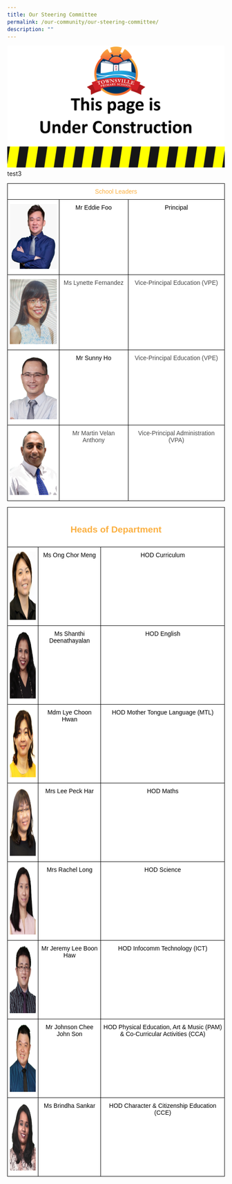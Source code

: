 ```yaml
---
title: Our Steering Committee
permalink: /our-community/our-steering-committee/
description: ""
---
```

![](/images/Construction.jpg)
test3

<style type="text/css">
.tg  {border-collapse:collapse;border-spacing:0;}
.tg td{border-color:black;border-style:solid;border-width:1px;font-family:Arial, sans-serif;font-size:14px;
  overflow:hidden;padding:10px 5px;word-break:normal;}
.tg th{border-color:black;border-style:solid;border-width:1px;font-family:Arial, sans-serif;font-size:14px;
  font-weight:normal;overflow:hidden;padding:10px 5px;word-break:normal;}
.tg .tg-ogew{background-color:#FFF;color:#484848;text-align:center;vertical-align:top}
.tg .tg-edel{background-color:#FFF;color:#FBB041;text-align:center;vertical-align:top}
.tg .tg-06je{background-color:#FFF;color:#484848;text-align:left;vertical-align:top}
</style>
<table class="tg">
<thead>
  <tr>
    <th class="tg-edel" colspan="3"><span style="font-weight:normal;font-style:inherit;color:#FBB041">School Leaders</span></th>
  </tr>
</thead>
<tbody>
  <tr>
    <td class="tg-ogew"><img src="/images/School%20Leaders/Eddie%20Foo2.jpg" alt="Image" width="113" height="150"></td>
    <td class="tg-ogew"><span style="font-weight:400;font-style:normal;text-decoration:none;color:#000;background-color:transparent">Mr Eddie Foo</span></td>
    <td class="tg-ogew"><span style="font-weight:400;font-style:normal;text-decoration:none;color:#000;background-color:transparent">Principal</span></td>
  </tr>
  <tr>
    <td class="tg-ogew"><img src="/images/School%20Leaders/Ms%20Lynette%20Fernandez_VPE2.jpeg" alt="Image" width="113" height="150"></td>
    <td class="tg-ogew"><span style="font-weight:400;font-style:normal;text-decoration:none">Ms Lynette Fernandez</span></td>
    <td class="tg-ogew"><span style="font-weight:400;font-style:normal;text-decoration:none">Vice-Principal Education (VPE)</span></td>
  </tr>
  <tr>
    <td class="tg-ogew"><img src="/images/School%20Leaders/Sunny%20Ho.jpeg" alt="Image" width="113" height="150"></td>
    <td class="tg-ogew"><span style="font-weight:400;font-style:normal;text-decoration:none;color:#000;background-color:transparent">Mr Sunny Ho</span></td>
    <td class="tg-ogew"><span style="font-weight:400;font-style:normal;text-decoration:none">Vice-Principal Education (VPE)</span></td>
  </tr>
  <tr>
    <td class="tg-06je"><img src="/images/School%20Leaders/Martin%20Velan%20Anthony.jpeg" alt="Image" width="113" height="151"></td>
    <td class="tg-ogew"><span style="font-weight:400;font-style:normal;text-decoration:none">Mr Martin Velan Anthony</span></td>
    <td class="tg-ogew"><span style="font-weight:400;font-style:normal;text-decoration:none">Vice-Principal Administration (VPA)</span></td>
  </tr>
</tbody>
</table>


<style type="text/css">
.tg  {border-collapse:collapse;border-spacing:0;}
.tg td{border-color:black;border-style:solid;border-width:1px;font-family:Arial, sans-serif;font-size:14px;
  overflow:hidden;padding:10px 5px;word-break:normal;}
.tg th{border-color:black;border-style:solid;border-width:1px;font-family:Arial, sans-serif;font-size:14px;
  font-weight:normal;overflow:hidden;padding:10px 5px;word-break:normal;}
.tg .tg-ogew{background-color:#FFF;color:#484848;text-align:center;vertical-align:top}
.tg .tg-edel{background-color:#FFF;color:#FBB041;text-align:center;vertical-align:top}
.tg .tg-06je{background-color:#FFF;color:#484848;text-align:left;vertical-align:top}
</style>
<table class="tg">
<thead>
  <tr>
    <th class="tg-edel" colspan="3"><span style="font-weight:normal;color:#FBB041"><h2>Heads of Department</h2></span></th>
  </tr>
</thead>
<tbody>
  <tr>
    <td class="tg-06je"><img src="/images/Teaching%20Staff/Ms%20Ong%20Chor%20Meng%20(HOD%20Curriculum)2.jpg" width="119" height="158"></td>
    <td class="tg-ogew"><span style="font-weight:400;font-style:normal;text-decoration:none;color:#000;background-color:transparent">Ms Ong Chor Meng</span></td>
    <td class="tg-ogew"><span style="font-weight:400;font-style:normal;text-decoration:none;color:#000;background-color:transparent">HOD Curriculum</span></td>
  </tr>
  <tr>
    <td class="tg-06je"><img src="/images/Teaching%20Staff/Shanthi%20Deenathayalan.jpeg" alt="Image" width="119" height="158"></td>
    <td class="tg-ogew"><span style="font-weight:400;font-style:normal;text-decoration:none;color:#000;background-color:transparent">Ms Shanthi Deenathayalan</span></td>
    <td class="tg-ogew"><span style="font-weight:400;font-style:normal;text-decoration:none;color:#000;background-color:transparent">HOD English</span></td>
  </tr>
  <tr>
    <td class="tg-06je"><img src="/images/Teaching%20Staff/Mdm%20Lye%20Choon%20Hwan%20(HOD%20MT)2.jpg" alt="Image" width="119" height="158"></td>
    <td class="tg-ogew"><span style="font-weight:400;font-style:normal;text-decoration:none;color:#000;background-color:transparent">Mdm Lye Choon Hwan</span></td>
    <td class="tg-ogew"><span style="font-weight:400;font-style:normal;text-decoration:none;color:#000;background-color:transparent">HOD Mother Tongue Language (MTL)</span></td>
  </tr>
  <tr>
    <td class="tg-06je"><img src="/images/Teaching%20Staff/Mrs%20Lee%20Peck%20Har%20(HOD%20Math)2.jpg" alt="Image" width="119" height="158"></td>
    <td class="tg-ogew"><span style="font-weight:400;font-style:normal;text-decoration:none;color:#000;background-color:transparent">Mrs Lee Peck Har</span></td>
    <td class="tg-ogew"><span style="font-weight:400;font-style:normal;text-decoration:none;color:#000;background-color:transparent">HOD Maths</span></td>
  </tr>
  <tr>
    <td class="tg-06je"><img src="/images/Teaching%20Staff/Rachel%20Long.jpeg" alt="Image" width="119" height="158"></td>
    <td class="tg-ogew"><span style="font-weight:400;font-style:normal;text-decoration:none;color:#000;background-color:transparent">Mrs Rachel Long</span></td>
    <td class="tg-ogew"><span style="font-weight:400;font-style:normal;text-decoration:none;color:#000;background-color:transparent">HOD Science</span></td>
  </tr>
  <tr>
    <td class="tg-06je"><img src="/images/Teaching%20Staff/Lee%20Boon%20Haw%20Jeremy.jpeg" alt="Image" width="119" height="158"></td>
    <td class="tg-ogew"><span style="font-weight:400;font-style:normal;text-decoration:none;color:#000;background-color:transparent">Mr Jeremy Lee Boon Haw</span></td>
    <td class="tg-ogew"><span style="font-weight:400;font-style:normal;text-decoration:none;color:#000;background-color:transparent">HOD Infocomm Technology (ICT)</span></td>
  </tr>
  <tr>
    <td class="tg-06je"><img src="/images/Teaching%20Staff/Johnson%20Chee%20John%20Son.jpeg" alt="Image" width="119" height="158"></td>
    <td class="tg-ogew"><span style="font-weight:400;font-style:normal;text-decoration:none;color:#000;background-color:transparent">Mr Johnson Chee John Son</span></td>
    <td class="tg-ogew"><span style="font-weight:400;font-style:normal;text-decoration:none;color:#000;background-color:transparent">HOD Physical Education, Art &amp; Music (PAM) &amp; Co-Curricular Activities (CCA)</span></td>
  </tr>
  <tr>
    <td class="tg-06je"><img src="/images/Teaching%20Staff/Brindha%20Sankar.jpeg" alt="Image" width="119" height="158"></td>
    <td class="tg-ogew"><span style="font-weight:400;font-style:normal;text-decoration:none;color:#000;background-color:transparent">Ms Brindha Sankar</span></td>
    <td class="tg-ogew"><span style="font-weight:400;font-style:normal;text-decoration:none;color:#000;background-color:transparent">HOD Character &amp; Citizenship Education (CCE)</span></td>
  </tr>
</tbody>
</table>